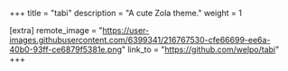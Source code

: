 +++
title = "tabi"
description = "A cute Zola theme."
weight = 1

[extra]
remote_image = "https://user-images.githubusercontent.com/6399341/216767530-cfe66699-ee6a-40b0-93ff-ce6879f5381e.png"
link_to = "https://github.com/welpo/tabi"
+++